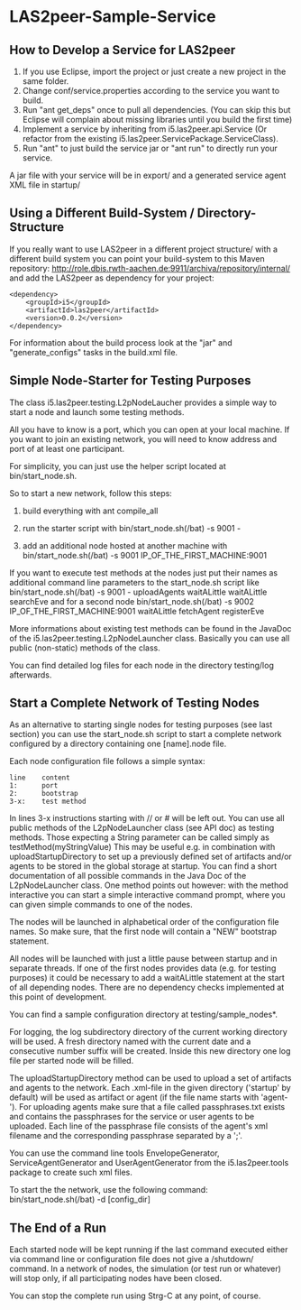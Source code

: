 LAS2peer-Sample-Service
=======================

How to Develop a Service for LAS2peer
-------------------------------------

1. If you use Eclipse, import the project or just create a new project in the same folder.
2. Change conf/service.properties according to the service you want to build.
3. Run "ant get_deps" once to pull all dependencies. (You can skip this but Eclipse will complain about missing libraries until you build the first time)
4. Implement a service by inheriting from i5.las2peer.api.Service (Or refactor from the existing i5.las2peer.ServicePackage.ServiceClass).
5. Run "ant" to just build the service jar or "ant run" to directly run your service.

A jar file with your service will be in export/ and a generated service agent XML file in startup/

Using a Different Build-System / Directory-Structure
-------------------------------------------------

If you really want to use LAS2peer in a different project structure/ with a different build system you can point your build-system to this
Maven repository: http://role.dbis.rwth-aachen.de:9911/archiva/repository/internal/ and add the LAS2peer as dependency for your project:
```
<dependency>
    <groupId>i5</groupId>
    <artifactId>las2peer</artifactId>
    <version>0.0.2</version>
</dependency>
```
For information about the build process look at the "jar" and "generate_configs" tasks in the build.xml file.


Simple Node-Starter for Testing Purposes
----------------------------------------

The class i5.las2peer.testing.L2pNodeLaucher provides a simple way to start a node and launch some testing methods.

All you have to know is a port, which you can open at your local machine.
If you want to join an existing network, you will need to know address and port of at least one participant.

For simplicity, you can just use the helper script located at bin/start_node.sh.


So to start a new network, follow this steps:

1. build everything with
    ant compile_all

2. run the starter script with
    bin/start_node.sh(/bat) -s 9001 -

3. add an additional node hosted at another machine with
      bin/start_node.sh(/bat) -s 9001 IP_OF_THE_FIRST_MACHINE:9001


If you want to execute test methods at the nodes just put their names as additional command line parameters to the start_node.sh script like
    bin/start_node.sh(/bat) -s 9001 - uploadAgents waitALittle waitALittle searchEve
and for a second node
    bin/start_node.sh(/bat) -s 9002 IP_OF_THE_FIRST_MACHINE:9001 waitALittle fetchAgent registerEve

More informations about existing test methods can be found in the JavaDoc of the i5.las2peer.testing.L2pNodeLauncher class.
Basically you can use all public (non-static) methods of the class.

You can find detailed log files for each node in the directory testing/log afterwards.


Start a Complete Network of Testing Nodes
-----------------------------------------

As an alternative to starting single nodes for testing purposes (see last section) you can use the start_node.sh script to start a complete network configured by a directory containing one [name].node file.

Each node configuration file follows a simple syntax:

    line    content
    1:      port
    2:      bootstrap
    3-x:    test method

In lines 3-x instructions starting with // or # will be left out. You can use all public methods of the L2pNodeLauncher class (see API doc) as testing methods. Those expecting a String parameter can be called simply as
    testMethod(myStringValue)
This may be useful e.g. in combination with uploadStartupDirectory to set up a previously defined set of artifacts and/or agents to be stored in the global storage at startup.
You can find a short documentation of all possible commands in the Java Doc of the L2pNodeLauncher class.
One method points out however: with the method
    interactive
you can start a simple interactive command prompt, where you can given simple commands to one of the nodes.

The nodes will be launched in alphabetical order of the configuration file names. So make sure, that the first node will contain a "NEW" bootstrap statement.

All nodes will be launched with just a little pause between startup and in separate threads. If one of the first nodes provides data (e.g. for testing purposes) it could be necessary to add a waitALittle statement at the start of all depending nodes. There are no dependency checks implemented at this point of development.

You can find a sample configuration directory at testing/sample_nodes*.

For logging, the log subdirectory directory of the current working directory will be used. A fresh directory named with the current date and a consecutive number suffix will be created. Inside this new directory one log file per started node will be filled.

The uploadStartupDirectory method can be used to upload a set of artifacts and agents to the network. Each .xml-file in the given directory ('startup' by default) will be used as artifact or agent (if the file name starts with 'agent-'). For uploading agents make sure that a file called passphrases.txt exists and contains the passphrases for the service or user agents to be uploaded. Each line of the passphrase file consists of the agent's xml filename and the corresponding passphrase separated by a ';'.

You can use the command line tools EnvelopeGenerator, ServiceAgentGenerator and UserAgentGenerator from the i5.las2peer.tools package to create such xml files.

To start the the network, use the following command:
    bin/start_node.sh(/bat) -d [config_dir]



The End of a Run
----------------

Each started node will be kept running if the last command executed either via command line or configuration file does not give a /shutdown/ command.
In a network of nodes, the simulation (or test run or whatever) will stop only, if all participating nodes have been closed.

You can stop the complete run using Strg-C at any point, of course.

